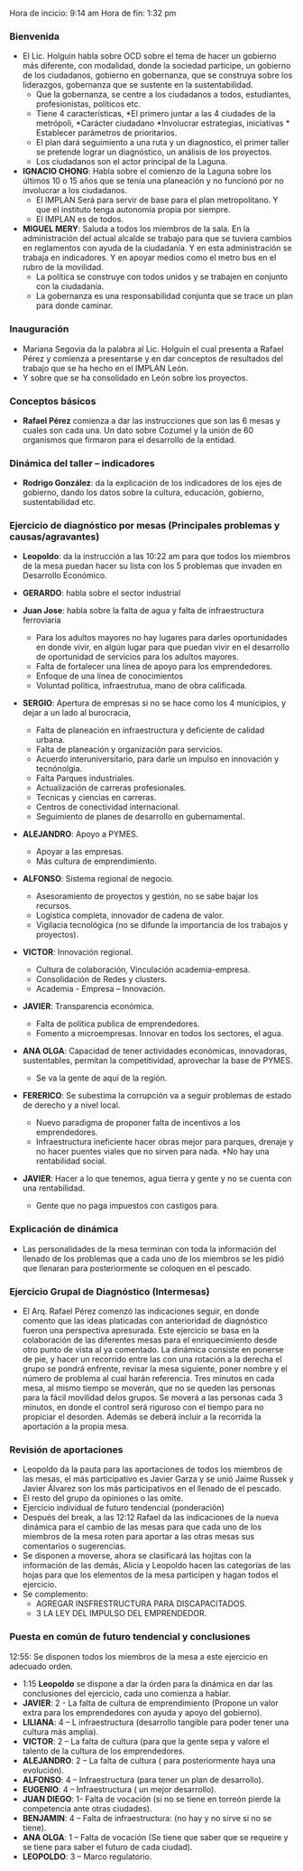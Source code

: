 Hora de incicio: 9:14 am
Hora de fin: 1:32 pm

### Bienvenida

* El Lic. Holguin habla sobre OCD sobre el tema de hacer un gobierno más diferente, con modalidad, donde la sociedad participe, un gobierno de los ciudadanos, gobierno en gobernanza, que se construya sobre los liderazgos, gobernanza que se sustente en la sustentabilidad.
    * Que la gobernanza, se centre a los ciudadanos a todos, estudiantes, profesionistas, políticos etc.
    * Tiene 4 características, *El primero juntar a las 4 ciudades de la metrópoli, *Carácter ciudadano *Involucrar estrategias, iniciativas * Establecer parámetros de prioritarios.
    * El plan dará seguimiento a una ruta y un diagnostico,  el primer taller se pretende lograr un diagnóstico, un análisis de los proyectos.
    * Los ciudadanos son el actor principal de la Laguna.
* **IGNACIO CHONG**: Habla sobre el comienzo de la Laguna sobre los últimos 10 o 15 años que se tenía una planeación y no funcionó por no involucrar a los ciudadanos.
    * El IMPLAN Será para servir de base para el plan metropolitano. Y que el instituto tenga autonomía propia por siempre.
    * El IMPLAN es de todos.
* **MIGUEL MERY**: Saluda a todos los miembros de la sala. En la administración del actual alcalde se trabajo para que se tuviera cambios en reglamentos con ayuda de la ciudadanía. Y en esta administración se trabaja en indicadores. Y en apoyar medios como el metro bus en el rubro de la movilidad.
    * La política se construye con todos unidos y se trabajen en conjunto con la ciudadanía.
    * La gobernanza es una responsabilidad conjunta que se trace un plan para donde caminar.

### Inauguración

* Mariana Segovia da la palabra al Lic. Holguín el cual presenta a Rafael Pérez y comienza a presentarse y en dar conceptos de resultados del trabajo que se ha hecho en el IMPLAN León.
* Y sobre que se ha consolidado en León sobre los proyectos.

### Conceptos básicos

* **Rafael Pérez** comienza a dar las instrucciones que son las 6 mesas y cuales son cada una. Un dato sobre Cozumel y la unión de 60 organismos que firmaron para el desarrollo de la entidad.

### Dinámica del taller – indicadores

* **Rodrigo González**: da la explicación de los indicadores de los ejes de gobierno, dando los datos sobre la cultura, educación, gobierno, sustentabilidad etc.

### Ejercicio de diagnóstico por mesas (Principales problemas y causas/agravantes)

* **Leopoldo**: da la instrucción a las 10:22 am para que todos los miembros de la mesa puedan hacer su lista con los 5 problemas que invaden en Desarrollo Económico.

* **GERARDO**: habla sobre el sector industrial
* **Juan Jose**: habla sobre la falta de agua y falta de infraestructura ferroviaria
    * Para los adultos mayores no hay lugares para darles oportunidades en donde vivir, en algún lugar para que puedan vivir en el desarrollo de oportunidad de servicios para los adultos mayores.
    * Falta de fortalecer una línea de apoyo para los emprendedores.
    * Enfoque de una línea de conocimientos
    * Voluntad política, infraestrutua, mano de obra calificada.
* **SERGIO**: Apertura de empresas si no se hace como los 4 municipios, y dejar a un lado al burocracia,
    * Falta de planeación en infraestructura y deficiente de calidad urbana.
    * Falta de planeación y organización para servicios.
    * Acuerdo interuniversitario, para darle un impulso en innovación y tecnónolgia.
    * Falta Parques industriales.
    * Actualización de carreras profesionales.
    * Tecnicas y ciencias en carreras.
    * Centros de conectividad internacional.
    * Seguimiento de planes de desarrollo en gubernamental.
* **ALEJANDRO**: Apoyo a PYMES.
    * Apoyar a las empresas.
    * Más cultura de emprendimiento.
* **ALFONSO**: Sistema regional de negocio.
    * Asesoramiento de proyectos y gestión, no se sabe bajar los  recursos.
    * Logistica completa, innovador de cadena de valor.
    * Vigilacia tecnológica (no se difunde la importancia de los trabajos y proyectos).
* **VICTOR**: Innovación regional.
    * Cultura de colaboración, Vinculación academia-empresa.
    * Consolidación de Redes y clusters.
    * Academia - Empresa – Innovación.
* **JAVIER**: Transparencia económica.
    * Falta de política publica de emprendedores.
    * Fomento a microempresas. Innovar en todos los sectores, el agua.
* **ANA OLGA**: Capacidad de tener actividades económicas, innovadoras, sustentables, permitan la competitividad, aprovechar la base de PYMES.
    * Se va la gente de aquí de la región.
* **FERERICO**: Se subestima la corrupción va a seguir problemas de estado de derecho y a nivel local.
    * Nuevo paradigma de proponer falta de incentivos a los emprendedores.
    * Infraestructura ineficiente hacer obras mejor para parques, drenaje y no hacer puentes viales que no sirven para nada. *No hay una rentabilidad social.
* **JAVIER**: Hacer a lo que tenemos, agua tierra y gente y no se cuenta con una rentabilidad.
    * Gente que no paga impuestos con castigos para.

### Explicación de dinámica

* Las personalidades de la mesa terminan con toda la información del llenado de los problemas que a cada uno de los miembros se les pidió que llenaran para posteriormente se coloquen en el pescado.

### Ejercicio Grupal de Diagnóstico (Intermesas)

 * El Arq. Rafael Pérez comenzó las indicaciones seguir, en donde comento que las ideas platicadas con anterioridad de diagnóstico fueron una perspectiva apresurada. Este ejercicio se basa en la  colaboración  de las diferentes mesas para el enriquecimiento desde otro punto de vista al ya comentado. La dinámica consiste en ponerse de pie, y hacer un recorrido entre las  con una rotación a la derecha el grupo se pondrá enfrente, revisar la mesa siguiente, poner nombre y el número de problema al cual harán referencia. Tres minutos en cada mesa, al mismo tiempo se moverán, que no se queden las personas para la fácil movilidad delos grupos. Se moverá a las personas cada 3 minutos, en donde el control será riguroso con el tiempo para no propiciar el desorden. Además se deberá incluir a la recorrida la aportación a la propia mesa.


### Revisión de aportaciones

* Leopoldo da la pauta para las aportaciones de todos los miembros de las mesas, el más participativo es Javier Garza y se unió Jaime Russek y Javier Álvarez son los más participativos en el llenado de el pescado.
* El resto del grupo da opiniones o las omite.
* Ejercicio individual de futuro tendencial (ponderación)
* Después del break, a las 12:12 Rafael da las indicaciones de la nueva dinámica para el cambio de las mesas para que cada uno de los miembros de la mesa roten para aportar a las otras mesas sus comentarios o sugerencias.
* Se disponen  a moverse, ahora se clasificará las hojitas con la información de las demás, Alicia y Leopoldo hacen las categorías de las hojas para que los elementos de la mesa participen y hagan todos el ejercicio.
* Se complemento:
    * AGREGAR INSFRESTRUCTURA PARA DISCAPACITADOS.
    * 3 LA LEY DEL IMPULSO DEL EMPRENDEDOR.

### Puesta en común de futuro tendencial y conclusiones

12:55: Se disponen todos los miembros de la mesa a este ejercicio en adecuado orden.


* 1:15 **Leopoldo** se dispone a dar la órden para la dinámica en dar las conclusiones del ejercicio, cada uno comienza a hablar.
* **JAVIER**: 2 - La falta de cultura de emprendimiento (Propone un valor extra para los emprendedores con ayuda y apoyo del gobierno).
* **LILIANA**: 4 – L infraestructura (desarrollo tangible para poder tener una cultura más amplia).
* **VICTOR**: 2 – La falta de cultura (para que la gente sepa y valore el talento de la cultura de los emprendedores.
* **ALEJANDRO**: 2 – La falta de cultura ( para posteriormente haya una evolución).
* **ALFONSO**: 4 – Infraestructura (para tener un plan de desarrollo).
* **EUGENIO**: 4 – Infraestructura ( un mejor desarrollo).
* **JUAN DIEGO**: 1- Falta de vocación (si no se tiene en torreón pierde la competencia ante otras ciudades).
* **BENJAMIN**: 4 – Falta de infraestructura: (no hay y no sirve si no se tiene).
* **ANA OLGA**:  1 – Falta de vocación (Se tiene que saber que se requeire y se tiene para saber el futuro de cada ciudad).
* **LEOPOLDO**: 3 – Marco regulatorio.
